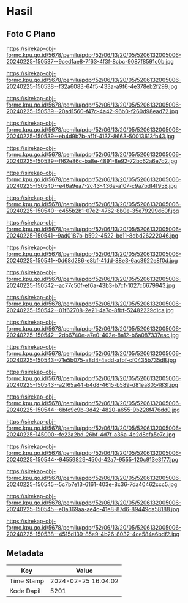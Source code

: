 # Hasil

## Foto C Plano

https://sirekap-obj-formc.kpu.go.id/5678/pemilu/pdpr/52/06/13/20/05/5206132005006-20240225-150537--9ced1ae8-7f63-4f3f-8cbc-9087f8591c0b.jpg

https://sirekap-obj-formc.kpu.go.id/5678/pemilu/pdpr/52/06/13/20/05/5206132005006-20240225-150538--f32a6083-64f5-433a-a9f6-4e378eb2f299.jpg

https://sirekap-obj-formc.kpu.go.id/5678/pemilu/pdpr/52/06/13/20/05/5206132005006-20240225-150539--20ad1560-f47c-4a42-96b0-f260d98ead72.jpg

https://sirekap-obj-formc.kpu.go.id/5678/pemilu/pdpr/52/06/13/20/05/5206132005006-20240225-150539--eb4d9b7b-af1f-4137-8663-50013613fb43.jpg

https://sirekap-obj-formc.kpu.go.id/5678/pemilu/pdpr/52/06/13/20/05/5206132005006-20240225-150539--ff62e86c-ba8e-4891-8e92-72bc62a6e7d2.jpg

https://sirekap-obj-formc.kpu.go.id/5678/pemilu/pdpr/52/06/13/20/05/5206132005006-20240225-150540--e46a9ea7-2c43-436e-a107-c9a7bdf4f958.jpg

https://sirekap-obj-formc.kpu.go.id/5678/pemilu/pdpr/52/06/13/20/05/5206132005006-20240225-150540--c455b2b1-07e2-4762-8b0e-35e79299d60f.jpg

https://sirekap-obj-formc.kpu.go.id/5678/pemilu/pdpr/52/06/13/20/05/5206132005006-20240225-150541--9ad0187b-b592-4522-be11-8dbd26222046.jpg

https://sirekap-obj-formc.kpu.go.id/5678/pemilu/pdpr/52/06/13/20/05/5206132005006-20240225-150541--0d68d286-e8bf-41dd-88e3-6ac3922e8f0d.jpg

https://sirekap-obj-formc.kpu.go.id/5678/pemilu/pdpr/52/06/13/20/05/5206132005006-20240225-150542--ac77c50f-ef6a-43b3-b7cf-1027c6679943.jpg

https://sirekap-obj-formc.kpu.go.id/5678/pemilu/pdpr/52/06/13/20/05/5206132005006-20240225-150542--01f62708-2e21-4a7c-8fbf-52482229c1ca.jpg

https://sirekap-obj-formc.kpu.go.id/5678/pemilu/pdpr/52/06/13/20/05/5206132005006-20240225-150542--2db6740e-a7e0-402e-8a12-b6a087337eac.jpg

https://sirekap-obj-formc.kpu.go.id/5678/pemilu/pdpr/52/06/13/20/05/5206132005006-20240225-150543--71e5b075-a8d4-4add-afbf-cf0435b735d8.jpg

https://sirekap-obj-formc.kpu.go.id/5678/pemilu/pdpr/52/06/13/20/05/5206132005006-20240225-150543--a2f65a44-b4d8-4615-b589-d81ea805483f.jpg

https://sirekap-obj-formc.kpu.go.id/5678/pemilu/pdpr/52/06/13/20/05/5206132005006-20240225-150544--6bfc9c9b-3d42-4820-a655-9b228f476dd0.jpg

https://sirekap-obj-formc.kpu.go.id/5678/pemilu/pdpr/52/06/13/20/05/5206132005006-20240225-145000--fe22a2bd-26bf-4d7f-a36a-4e2d8cfa5e7c.jpg

https://sirekap-obj-formc.kpu.go.id/5678/pemilu/pdpr/52/06/13/20/05/5206132005006-20240225-150544--94559829-450d-42a7-9555-120c913e3f77.jpg

https://sirekap-obj-formc.kpu.go.id/5678/pemilu/pdpr/52/06/13/20/05/5206132005006-20240225-150545--5c7b7e13-6161-403e-8c36-7da40462ccc5.jpg

https://sirekap-obj-formc.kpu.go.id/5678/pemilu/pdpr/52/06/13/20/05/5206132005006-20240225-150545--e0a369aa-ae4c-41e8-87d6-89449da58188.jpg

https://sirekap-obj-formc.kpu.go.id/5678/pemilu/pdpr/52/06/13/20/05/5206132005006-20240225-150538--4515d139-85e9-4b26-8032-4ce584a6bdf2.jpg


## Metadata

| Key        | Value               |
| ---------- | ------------------- |
| Time Stamp | 2024-02-25 16:04:02 |
| Kode Dapil | 5201                |



